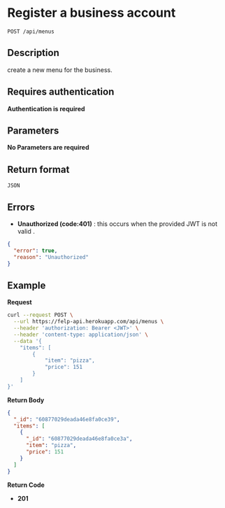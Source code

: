 # Register a business account

    POST /api/menus

## Description

create a new menu for the business.

## Requires authentication

**Authentication is required**

## Parameters

**No Parameters are required**

## Return format

```
JSON
```

## Errors

- **Unauthorized (code:401)** : this occurs when the provided JWT is not valid .

```json
{
  "error": true,
  "reason": "Unauthorized"
}
```

## Example

**Request**

```bash
curl --request POST \
  --url https://felp-api.herokuapp.com/api/menus \
  --header 'authorization: Bearer <JWT>' \
  --header 'content-type: application/json' \
  --data '{
	"items": [
		{
			"item": "pizza",
			"price": 151
		}
	]
}'
```

**Return Body**

```json
{
  "_id": "60877029deada46e8fa0ce39",
  "items": [
    {
      "_id": "60877029deada46e8fa0ce3a",
      "item": "pizza",
      "price": 151
    }
  ]
}
```

**Return Code**

- **201**
